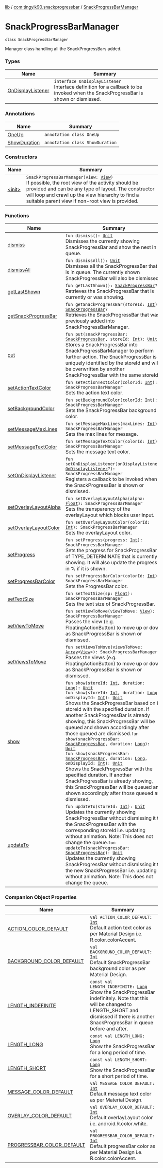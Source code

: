 [lib](../../index.md) / [com.tingyik90.snackprogressbar](../index.md) / [SnackProgressBarManager](.)

# SnackProgressBarManager

`class SnackProgressBarManager`

Manager class handling all the SnackProgressBars added.

### Types

| Name | Summary |
|---|---|
| [OnDisplayListener](-on-display-listener/index.md) | `interface OnDisplayListener`<br>Interface definition for a callback to be invoked when the SnackProgressBar is shown or dismissed. |

### Annotations

| Name | Summary |
|---|---|
| [OneUp](-one-up/index.md) | `annotation class OneUp` |
| [ShowDuration](-show-duration/index.md) | `annotation class ShowDuration` |

### Constructors

| Name | Summary |
|---|---|
| [&lt;init&gt;](-init-.md) | `SnackProgressBarManager(view: `[`View`](https://developer.android.com/reference/android/view/View.html)`)`<br>If possible, the root view of the activity should be provided and can be any type of layout. The constructor will loop and crawl up the view hierarchy to find a suitable parent view if non-root view is provided. |

### Functions

| Name | Summary |
|---|---|
| [dismiss](dismiss.md) | `fun dismiss(): `[`Unit`](https://kotlinlang.org/api/latest/jvm/stdlib/kotlin/-unit/index.html)<br>Dismisses the currently showing SnackProgressBar and show the next in queue. |
| [dismissAll](dismiss-all.md) | `fun dismissAll(): `[`Unit`](https://kotlinlang.org/api/latest/jvm/stdlib/kotlin/-unit/index.html)<br>Dismisses all the SnackProgressBar that is in queue. The currently shown SnackProgressBar will also be dismissed. |
| [getLastShown](get-last-shown.md) | `fun getLastShown(): `[`SnackProgressBar`](../-snack-progress-bar/index.md)`?`<br>Retrieves the SnackProgressBar that is currently or was showing. |
| [getSnackProgressBar](get-snack-progress-bar.md) | `fun getSnackProgressBar(storeId: `[`Int`](https://kotlinlang.org/api/latest/jvm/stdlib/kotlin/-int/index.html)`): `[`SnackProgressBar`](../-snack-progress-bar/index.md)`?`<br>Retrieves the SnackProgressBar that was previously added into SnackProgressBarManager. |
| [put](put.md) | `fun put(snackProgressBar: `[`SnackProgressBar`](../-snack-progress-bar/index.md)`, storeId: `[`Int`](https://kotlinlang.org/api/latest/jvm/stdlib/kotlin/-int/index.html)`): `[`Unit`](https://kotlinlang.org/api/latest/jvm/stdlib/kotlin/-unit/index.html)<br>Stores a SnackProgressBar into SnackProgressBarManager to perform further action. The SnackProgressBar is uniquely identified by the storeId and will be overwritten by another SnackProgressBar with the same storeId. |
| [setActionTextColor](set-action-text-color.md) | `fun setActionTextColor(colorId: `[`Int`](https://kotlinlang.org/api/latest/jvm/stdlib/kotlin/-int/index.html)`): SnackProgressBarManager`<br>Sets the action text color. |
| [setBackgroundColor](set-background-color.md) | `fun setBackgroundColor(colorId: `[`Int`](https://kotlinlang.org/api/latest/jvm/stdlib/kotlin/-int/index.html)`): SnackProgressBarManager`<br>Sets the SnackProgressBar background color. |
| [setMessageMaxLines](set-message-max-lines.md) | `fun setMessageMaxLines(maxLines: `[`Int`](https://kotlinlang.org/api/latest/jvm/stdlib/kotlin/-int/index.html)`): SnackProgressBarManager`<br>Sets the max lines for message. |
| [setMessageTextColor](set-message-text-color.md) | `fun setMessageTextColor(colorId: `[`Int`](https://kotlinlang.org/api/latest/jvm/stdlib/kotlin/-int/index.html)`): SnackProgressBarManager`<br>Sets the message text color. |
| [setOnDisplayListener](set-on-display-listener.md) | `fun setOnDisplayListener(onDisplayListener: `[`OnDisplayListener`](-on-display-listener/index.md)`?): SnackProgressBarManager`<br>Registers a callback to be invoked when the SnackProgressBar is shown or dismissed. |
| [setOverlayLayoutAlpha](set-overlay-layout-alpha.md) | `fun setOverlayLayoutAlpha(alpha: `[`Float`](https://kotlinlang.org/api/latest/jvm/stdlib/kotlin/-float/index.html)`): SnackProgressBarManager`<br>Sets the transparency of the overlayLayout which blocks user input. |
| [setOverlayLayoutColor](set-overlay-layout-color.md) | `fun setOverlayLayoutColor(colorId: `[`Int`](https://kotlinlang.org/api/latest/jvm/stdlib/kotlin/-int/index.html)`): SnackProgressBarManager`<br>Sets the overlayLayout color. |
| [setProgress](set-progress.md) | `fun setProgress(progress: `[`Int`](https://kotlinlang.org/api/latest/jvm/stdlib/kotlin/-int/index.html)`): SnackProgressBarManager`<br>Sets the progress for SnackProgressBar of TYPE_DETERMINATE that is currently showing. It will also update the progress in % if it is shown. |
| [setProgressBarColor](set-progress-bar-color.md) | `fun setProgressBarColor(colorId: `[`Int`](https://kotlinlang.org/api/latest/jvm/stdlib/kotlin/-int/index.html)`): SnackProgressBarManager`<br>Sets the ProgressBar color. |
| [setTextSize](set-text-size.md) | `fun setTextSize(sp: `[`Float`](https://kotlinlang.org/api/latest/jvm/stdlib/kotlin/-float/index.html)`): SnackProgressBarManager`<br>Sets the text size of SnackProgressBar. |
| [setViewToMove](set-view-to-move.md) | `fun setViewToMove(viewToMove: `[`View`](https://developer.android.com/reference/android/view/View.html)`): SnackProgressBarManager`<br>Passes the view (e.g. FloatingActionButton) to move up or down as SnackProgressBar is shown or dismissed. |
| [setViewsToMove](set-views-to-move.md) | `fun setViewsToMove(viewsToMove: `[`Array`](https://kotlinlang.org/api/latest/jvm/stdlib/kotlin/-array/index.html)`<`[`View`](https://developer.android.com/reference/android/view/View.html)`>): SnackProgressBarManager`<br>Passes the views (e.g. FloatingActionButton) to move up or down as SnackProgressBar is shown or dismissed. |
| [show](show.md) | `fun show(storeId: `[`Int`](https://kotlinlang.org/api/latest/jvm/stdlib/kotlin/-int/index.html)`, duration: `[`Long`](https://kotlinlang.org/api/latest/jvm/stdlib/kotlin/-long/index.html)`): `[`Unit`](https://kotlinlang.org/api/latest/jvm/stdlib/kotlin/-unit/index.html)<br>`fun show(storeId: `[`Int`](https://kotlinlang.org/api/latest/jvm/stdlib/kotlin/-int/index.html)`, duration: `[`Long`](https://kotlinlang.org/api/latest/jvm/stdlib/kotlin/-long/index.html)`, onDisplayId: `[`Int`](https://kotlinlang.org/api/latest/jvm/stdlib/kotlin/-int/index.html)`): `[`Unit`](https://kotlinlang.org/api/latest/jvm/stdlib/kotlin/-unit/index.html)<br>Shows the SnackProgressBar based on its storeId with the specified duration. If another SnackProgressBar is already showing, this SnackProgressBar will be queued and shown accordingly after those queued are dismissed.`fun show(snackProgressBar: `[`SnackProgressBar`](../-snack-progress-bar/index.md)`, duration: `[`Long`](https://kotlinlang.org/api/latest/jvm/stdlib/kotlin/-long/index.html)`): `[`Unit`](https://kotlinlang.org/api/latest/jvm/stdlib/kotlin/-unit/index.html)<br>`fun show(snackProgressBar: `[`SnackProgressBar`](../-snack-progress-bar/index.md)`, duration: `[`Long`](https://kotlinlang.org/api/latest/jvm/stdlib/kotlin/-long/index.html)`, onDisplayId: `[`Int`](https://kotlinlang.org/api/latest/jvm/stdlib/kotlin/-int/index.html)`): `[`Unit`](https://kotlinlang.org/api/latest/jvm/stdlib/kotlin/-unit/index.html)<br>Shows the SnackProgressBar with the specified duration. If another SnackProgressBar is already showing, this SnackProgressBar will be queued and shown accordingly after those queued are dismissed. |
| [updateTo](update-to.md) | `fun updateTo(storeId: `[`Int`](https://kotlinlang.org/api/latest/jvm/stdlib/kotlin/-int/index.html)`): `[`Unit`](https://kotlinlang.org/api/latest/jvm/stdlib/kotlin/-unit/index.html)<br>Updates the currently showing SnackProgressBar without dismissing it to the SnackProgressBar with the corresponding storeId i.e. updating without animation. Note: This does not change the queue.`fun updateTo(snackProgressBar: `[`SnackProgressBar`](../-snack-progress-bar/index.md)`): `[`Unit`](https://kotlinlang.org/api/latest/jvm/stdlib/kotlin/-unit/index.html)<br>Updates the currently showing SnackProgressBar without dismissing it to the new SnackProgressBar i.e. updating without animation. Note: This does not change the queue. |

### Companion Object Properties

| Name | Summary |
|---|---|
| [ACTION_COLOR_DEFAULT](-a-c-t-i-o-n_-c-o-l-o-r_-d-e-f-a-u-l-t.md) | `val ACTION_COLOR_DEFAULT: `[`Int`](https://kotlinlang.org/api/latest/jvm/stdlib/kotlin/-int/index.html)<br>Default action text color as per Material Design i.e. R.color.colorAccent. |
| [BACKGROUND_COLOR_DEFAULT](-b-a-c-k-g-r-o-u-n-d_-c-o-l-o-r_-d-e-f-a-u-l-t.md) | `val BACKGROUND_COLOR_DEFAULT: `[`Int`](https://kotlinlang.org/api/latest/jvm/stdlib/kotlin/-int/index.html)<br>Default SnackProgressBar background color as per Material Design. |
| [LENGTH_INDEFINITE](-l-e-n-g-t-h_-i-n-d-e-f-i-n-i-t-e.md) | `const val LENGTH_INDEFINITE: `[`Long`](https://kotlinlang.org/api/latest/jvm/stdlib/kotlin/-long/index.html)<br>Show the SnackProgressBar indefinitely. Note that this will be changed to LENGTH_SHORT and dismissed if there is another SnackProgressBar in queue before and after. |
| [LENGTH_LONG](-l-e-n-g-t-h_-l-o-n-g.md) | `const val LENGTH_LONG: `[`Long`](https://kotlinlang.org/api/latest/jvm/stdlib/kotlin/-long/index.html)<br>Show the SnackProgressBar for a long period of time. |
| [LENGTH_SHORT](-l-e-n-g-t-h_-s-h-o-r-t.md) | `const val LENGTH_SHORT: `[`Long`](https://kotlinlang.org/api/latest/jvm/stdlib/kotlin/-long/index.html)<br>Show the SnackProgressBar for a short period of time. |
| [MESSAGE_COLOR_DEFAULT](-m-e-s-s-a-g-e_-c-o-l-o-r_-d-e-f-a-u-l-t.md) | `val MESSAGE_COLOR_DEFAULT: `[`Int`](https://kotlinlang.org/api/latest/jvm/stdlib/kotlin/-int/index.html)<br>Default message text color as per Material Design. |
| [OVERLAY_COLOR_DEFAULT](-o-v-e-r-l-a-y_-c-o-l-o-r_-d-e-f-a-u-l-t.md) | `val OVERLAY_COLOR_DEFAULT: `[`Int`](https://kotlinlang.org/api/latest/jvm/stdlib/kotlin/-int/index.html)<br>Default overlayLayout color i.e. android.R.color.white. |
| [PROGRESSBAR_COLOR_DEFAULT](-p-r-o-g-r-e-s-s-b-a-r_-c-o-l-o-r_-d-e-f-a-u-l-t.md) | `val PROGRESSBAR_COLOR_DEFAULT: `[`Int`](https://kotlinlang.org/api/latest/jvm/stdlib/kotlin/-int/index.html)<br>Default progressBar color as per Material Design i.e. R.color.colorAccent. |
